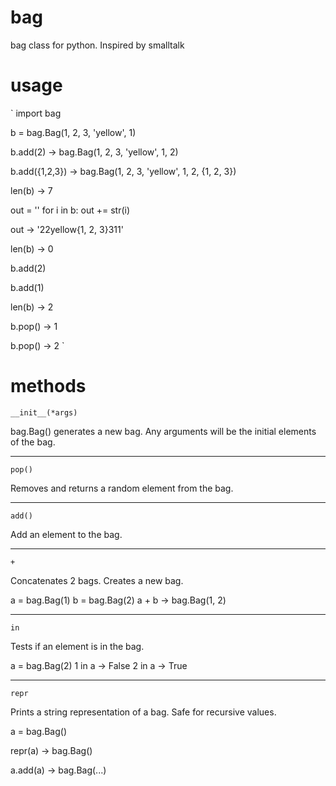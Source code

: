 # bag
bag class for python. Inspired by smalltalk

# usage

`
import bag

b = bag.Bag(1, 2, 3, 'yellow', 1)

b.add(2)
-> bag.Bag(1, 2, 3, 'yellow', 1, 2)

b.add({1,2,3})
-> bag.Bag(1, 2, 3, 'yellow', 1, 2, {1, 2, 3})

len(b)
-> 7

out = ''
for i in b:
    out += str(i)

out
-> '22yellow{1, 2, 3}311'

len(b)
-> 0

b.add(2)

b.add(1)

len(b)
-> 2

b.pop()
-> 1

b.pop()
-> 2
`

# methods

`__init__(*args)`

bag.Bag() generates a new bag. Any arguments will be the initial
elements of the bag.

---

`pop()`

Removes and returns a random element from the bag.

---

`add()`

Add an element to the bag.

---

`+`

Concatenates 2 bags. Creates a new bag.

a = bag.Bag(1)
b = bag.Bag(2)
a + b
-> bag.Bag(1, 2)

---

`in`

Tests if an element is in the bag.

a = bag.Bag(2)
1 in a
-> False
2 in a
-> True

---

`repr`

Prints a string representation of a bag. Safe for recursive values.

a = bag.Bag()

repr(a)
-> bag.Bag()

a.add(a)
-> bag.Bag(...)
